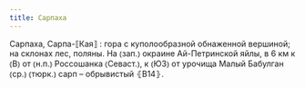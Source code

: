 ```yaml
---
title: Сарпаха
---
```


Сарпаха, Сарпа-⟦Кая⟧
: гора с куполообразной обнаженной вершиной; на склонах лес, поляны. На ⦅зап.⦆ окраине Ай-Петринской яйлы, в 6 км к ⦅В⦆ от ⦅н.п.⦆ Россошанка ⦅Севаст.⦆, к ⦅ЮЗ⦆ от урочища Малый Бабулган ⦅ср.⦆ ⦅тюрк.⦆ сарп – обрывистый ⦃В14⦄.
